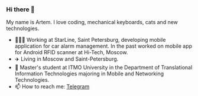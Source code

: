 ### Hi there 👋

My name is Artem. I love coding, mechanical keyboards, cats and new technologies.

 - 🧑🏼‍💻 Working at StarLine, Saint Petersburg, developing mobile application for car alarm management. In the past worked on mobile app for Android RFID scanner at Hi-Tech, Moscow.
 - ✈️ Living in Moscow and Saint-Petersburg.
 - 🌱 Master's student at ITMO University in the Department of Translational Information Technologies majoring in Mobile and Networking Technologies.
 - 📫 How to reach me: [Telegram](https://t.me/DroidCat)

<!--
**DroidCatRu/DroidCatRu** is a ✨ _special_ ✨ repository because its `README.md` (this file) appears on your GitHub profile.

Here are some ideas to get you started:

- 🔭 I’m currently working on ...
- 🌱 I’m currently learning ...
- 👯 I’m looking to collaborate on ...
- 🤔 I’m looking for help with ...
- 💬 Ask me about ...
- 📫 How to reach me: ...
- 😄 Pronouns: ...
- ⚡ Fun fact: ...
-->
